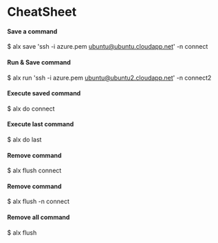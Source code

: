 # CheatSheet

#### Save a command
$ alx save 'ssh -i azure.pem ubuntu@ubuntu.cloudapp.net' -n connect
#### Run & Save command
$ alx run 'ssh -i azure.pem ubuntu@ubuntu2.cloudapp.net' -n connect2

#### Execute saved command
$ alx do connect
#### Execute last command
$ alx do last

#### Remove command
$ alx flush connect
#### Remove command
$ alx flush -n connect
#### Remove all command
$ alx flush
